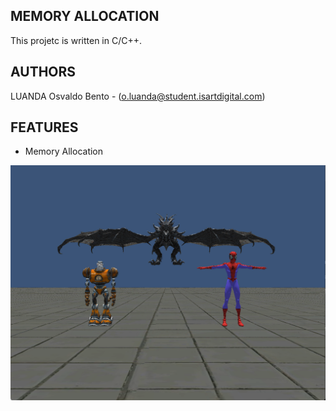 ## MEMORY ALLOCATION
This projetc is written in C/C++.



## AUTHORS
LUANDA Osvaldo Bento - (o.luanda@student.isartdigital.com)

## FEATURES
- Memory Allocation
    

	
	 
<img src="ScreenShots/Scene.png">






